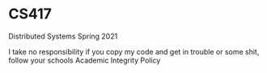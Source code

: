 # CS417
Distributed Systems Spring 2021

I take no responsibility if you copy my code and get in trouble or some shit, follow your schools Academic Integrity Policy
